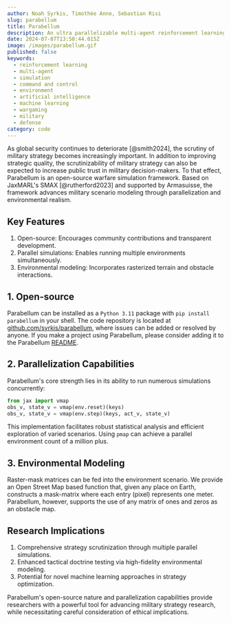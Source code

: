 ```yaml
---
author: Noah Syrkis, Timothée Anne, Sebastian Risi
slug: parabellum
title: Parabellum
description: An ultra parallelizable multi-agent reinforcement learning environment.
date: 2024-07-07T13:50:44.015Z
image: /images/parabellum.gif
published: false
keywords:
  - reinforcement learning
  - multi-agent
  - simulation
  - command and control
  - environment
  - artificial intelligence
  - machine learning
  - wargaming
  - military
  - defense
category: code
---
```


As global security continues to deteriorate [@smith2024], the scrutiny of military strategy becomes increasingly important. In addition to improving strategic quality, the scrutinizability of military strategy can also be expected to increase public trust in military decision-makers. To that effect, Parabellum is an open-source warfare simulation framework. Based on JaxMARL's SMAX [@rutherford2023] and supported by Armasuisse, the framework advances military scenario modeling through parallelization and environmental realism.

## Key Features

1. Open-source: Encourages community contributions and transparent development.
2. Parallel simulations: Enables running multiple environments simultaneously.
3. Environmental modeling: Incorporates rasterized terrain and obstacle interactions.

## 1. Open-source

Parabellum can be installed as a `Python 3.11` package with `pip install parabellum` in your shell. The code repository is located at [github.com/syrkis/parabellum](https://github.com/syrkis/parabellum), where issues can be added or resolved by anyone. If you make a project using Parabellum, please consider adding it to the Parabellum [README](https://github.com/syrkis/parabellum/blob/main/README.md).

## 2. Parallelization Capabilities

Parabellum's core strength lies in its ability to run numerous simulations concurrently:

```python
from jax import vmap
obs_v, state_v = vmap(env.reset)(keys)
obs_v, state_v = vmap(env.step)(keys, act_v, state_v)
```

This implementation facilitates robust statistical analysis and efficient exploration of varied scenarios. Using `pmap` can achieve a parallel environment count of a million plus.

## 3. Environmental Modeling

Raster-mask matrices can be fed into the environment scenario. We provide an Open Street Map based function that, given any place on Earth, constructs a mask-matrix where each entry (pixel) represents one meter. Parabellum, however, supports the use of any matrix of ones and zeros as an obstacle map.

## Research Implications

1. Comprehensive strategy scrutinization through multiple parallel simulations.
2. Enhanced tactical doctrine testing via high-fidelity environmental modeling.
3. Potential for novel machine learning approaches in strategy optimization.

Parabellum's open-source nature and parallelization capabilities provide researchers with a powerful tool for advancing military strategy research, while necessitating careful consideration of ethical implications.